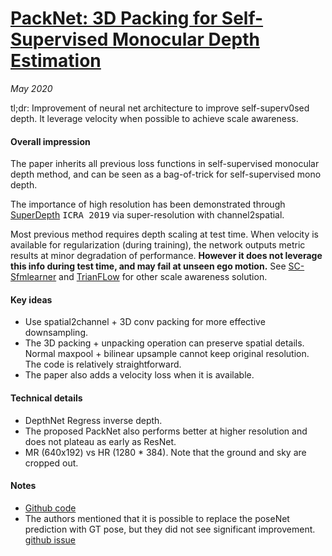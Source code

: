 # [PackNet: 3D Packing for Self-Supervised Monocular Depth Estimation](https://arxiv.org/abs/1905.02693)

_May 2020_

tl;dr: Improvement of neural net architecture to improve self-superv0sed depth. It leverage velocity when possible to achieve scale awareness.

#### Overall impression
The paper inherits all previous loss functions in self-supervised monocular depth method, and can be seen as a bag-of-trick for self-supervised mono depth.

The importance of high resolution has been demonstrated through [SuperDepth](https://arxiv.org/abs/1810.01849) <kbd>ICRA 2019</kbd> via super-resolution with channel2spatial.

Most previous method requires depth scaling at test time. When velocity is available for regularization (during training), the network outputs metric results at minor degradation of performance. **However it does not leverage this info during test time, and may fail at unseen ego motion.** See [SC-Sfmlearner](sc_sfm_learner.md) and [TrianFLow](trianflow.md) for other scale awareness solution.

#### Key ideas
- Use spatial2channel + 3D conv packing for more effective downsampling.
- The 3D packing + unpacking operation can preserve spatial details. Normal maxpool + bilinear upsample cannot keep original resolution. The code is relatively straightforward.
- The paper also adds a velocity loss when it is available.

#### Technical details
- DepthNet Regress inverse depth.
- The proposed PackNet also performs better at higher resolution and does not plateau as early as ResNet.
- MR (640x192) vs HR (1280 * 384). Note that the ground and sky are cropped out.

#### Notes
- [Github code](https://github.com/TRI-ML/packnet-sfm/)
- The authors mentioned that it is possible to replace the poseNet prediction with GT pose, but they did not see significant improvement. [github issue](https://github.com/TRI-ML/packnet-sfm/issues/39)

